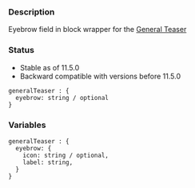 ### Description
Eyebrow field in block wrapper for the [General Teaser](/?p=molecules-general-teaser)

### Status
* Stable as of 11.5.0
* Backward compatible with versions before 11.5.0
~~~
generalTeaser : {
  eyebrow: string / optional
}
~~~

### Variables
~~~
generalTeaser : {
  eyebrow: {
    icon: string / optional,
    label: string,
  }
}
~~~
